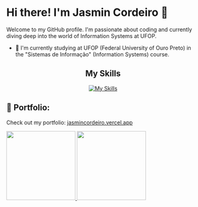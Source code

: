 # Hi there! I'm Jasmin Cordeiro 👋
Welcome to my GitHub profile. I'm passionate about coding and currently diving deep into the world of Information Systems at UFOP.

- 🔭 I'm currently studying at UFOP (Federal University of Ouro Preto) in the "Sistemas de Informação" (Information Systems) course.

<div align="center">
  <h2>My Skills</h2>

  [![My Skills](https://skillicons.dev/icons?i=html,css,js,angular,ts,cs,java)](https://skillicons.dev)
</div>

## 📁 Portfolio:
Check out my portfolio: [jasmincordeiro.vercel.app](https://jasmincordeiro.vercel.app/)

<div>
  <a href="https://github.com/JasminCordeiro">
    <img loading="lazy" height="180em" src="https://github-readme-stats.vercel.app/api/top-langs/?username=JasminCordeiro&layout=compact&langs_count=7&theme=dracula"/>
    <img loading="lazy" height="180em" src="https://github-readme-stats.vercel.app/api?username=JasminCordeiro&show_icons=true&theme=dracula&include_all_commits=true&count_private=true"/>
  </a>
</div>
